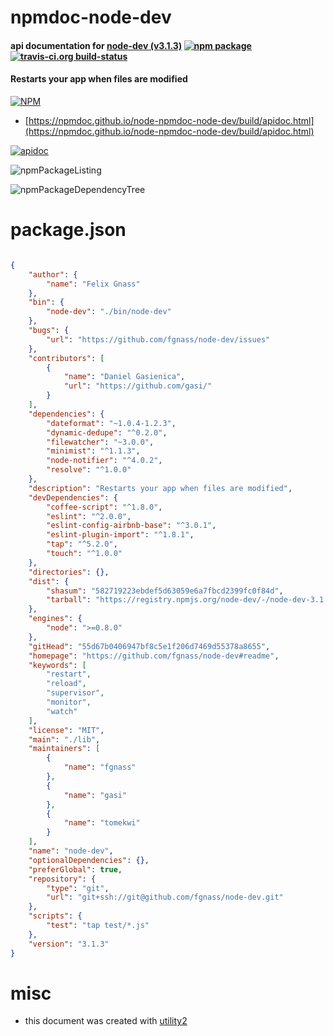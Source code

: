 # npmdoc-node-dev

#### api documentation for  [node-dev (v3.1.3)](https://github.com/fgnass/node-dev#readme)  [![npm package](https://img.shields.io/npm/v/npmdoc-node-dev.svg?style=flat-square)](https://www.npmjs.org/package/npmdoc-node-dev) [![travis-ci.org build-status](https://api.travis-ci.org/npmdoc/node-npmdoc-node-dev.svg)](https://travis-ci.org/npmdoc/node-npmdoc-node-dev)

#### Restarts your app when files are modified

[![NPM](https://nodei.co/npm/node-dev.png?downloads=true&downloadRank=true&stars=true)](https://www.npmjs.com/package/node-dev)

- [https://npmdoc.github.io/node-npmdoc-node-dev/build/apidoc.html](https://npmdoc.github.io/node-npmdoc-node-dev/build/apidoc.html)

[![apidoc](https://npmdoc.github.io/node-npmdoc-node-dev/build/screenCapture.buildCi.browser.%252Ftmp%252Fbuild%252Fapidoc.html.png)](https://npmdoc.github.io/node-npmdoc-node-dev/build/apidoc.html)

![npmPackageListing](https://npmdoc.github.io/node-npmdoc-node-dev/build/screenCapture.npmPackageListing.svg)

![npmPackageDependencyTree](https://npmdoc.github.io/node-npmdoc-node-dev/build/screenCapture.npmPackageDependencyTree.svg)



# package.json

```json

{
    "author": {
        "name": "Felix Gnass"
    },
    "bin": {
        "node-dev": "./bin/node-dev"
    },
    "bugs": {
        "url": "https://github.com/fgnass/node-dev/issues"
    },
    "contributors": [
        {
            "name": "Daniel Gasienica",
            "url": "https://github.com/gasi/"
        }
    ],
    "dependencies": {
        "dateformat": "~1.0.4-1.2.3",
        "dynamic-dedupe": "^0.2.0",
        "filewatcher": "~3.0.0",
        "minimist": "^1.1.3",
        "node-notifier": "^4.0.2",
        "resolve": "^1.0.0"
    },
    "description": "Restarts your app when files are modified",
    "devDependencies": {
        "coffee-script": "^1.8.0",
        "eslint": "^2.0.0",
        "eslint-config-airbnb-base": "^3.0.1",
        "eslint-plugin-import": "^1.8.1",
        "tap": "^5.2.0",
        "touch": "^1.0.0"
    },
    "directories": {},
    "dist": {
        "shasum": "582719223ebdef5d63059e6a7fbcd2399fc0f84d",
        "tarball": "https://registry.npmjs.org/node-dev/-/node-dev-3.1.3.tgz"
    },
    "engines": {
        "node": ">=0.8.0"
    },
    "gitHead": "55d67b0406947bf8c5e1f206d7469d55378a8655",
    "homepage": "https://github.com/fgnass/node-dev#readme",
    "keywords": [
        "restart",
        "reload",
        "supervisor",
        "monitor",
        "watch"
    ],
    "license": "MIT",
    "main": "./lib",
    "maintainers": [
        {
            "name": "fgnass"
        },
        {
            "name": "gasi"
        },
        {
            "name": "tomekwi"
        }
    ],
    "name": "node-dev",
    "optionalDependencies": {},
    "preferGlobal": true,
    "repository": {
        "type": "git",
        "url": "git+ssh://git@github.com/fgnass/node-dev.git"
    },
    "scripts": {
        "test": "tap test/*.js"
    },
    "version": "3.1.3"
}
```



# misc
- this document was created with [utility2](https://github.com/kaizhu256/node-utility2)
